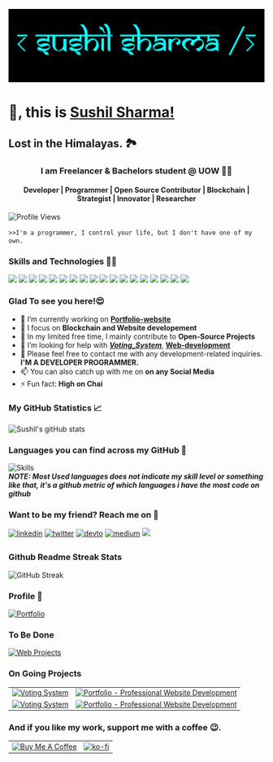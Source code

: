 ![Banner](https://github.com/thesushilsharma/thesushilsharma/blob/main/Banner/Banner_Sushil_Sharma.png "Sushil Sharma")
<!---
```console
 ███▄    █  ▄▄▄       ███▄ ▄███▓ ▄▄▄        ██████ ▄▄▄█████▓▓█████ 
 ██ ▀█   █ ▒████▄    ▓██▒▀█▀ ██▒▒████▄    ▒██    ▒ ▓  ██▒ ▓▒▓█   ▀ 
▓██  ▀█ ██▒▒██  ▀█▄  ▓██    ▓██░▒██  ▀█▄  ░ ▓██▄   ▒ ▓██░ ▒░▒███   
▓██▒  ▐▌██▒░██▄▄▄▄██ ▒██    ▒██ ░██▄▄▄▄██   ▒   ██▒░ ▓██▓ ░ ▒▓█  ▄ 
▒██░   ▓██░ ▓█   ▓██▒▒██▒   ░██▒ ▓█   ▓██▒▒██████▒▒  ▒██▒ ░ ░▒████▒
░ ▒░   ▒ ▒  ▒▒   ▓▒█░░ ▒░   ░  ░ ▒▒   ▓▒█░▒ ▒▓▒ ▒ ░  ▒ ░░   ░░ ▒░ ░
░ ░░   ░ ▒░  ▒   ▒▒ ░░  ░      ░  ▒   ▒▒ ░░ ░▒  ░ ░    ░     ░ ░  ░
   ░   ░ ░   ░   ▒   ░      ░     ░   ▒   ░  ░  ░    ░         ░   
         ░       ░  ░       ░         ░  ░      ░              ░  ░
                                                                                                       
```
--->
# 🙏, this is [Sushil Sharma!](https://thesushilsharma.github.io)
## Lost in the Himalayas. 🏞

<h3 align="center">I am Freelancer & Bachelors student @ UOW 👨‍💻</h3>
<h4 align="center"> Developer | Programmer | Open Source Contributor | Blockchain | Strategist | Innovator | Researcher  </h4>

![Profile Views](https://komarev.com/ghpvc/?username=thesushilsharma&label=PROFILE+VIEWS&style=plastic)
<!---![Profile Views](https://profile-counter.glitch.me/thesushilsharma/count.svg)--->
```console
>>I'm a programmer, I control your life, but I don't have one of my own. 
```
### Skills and Technologies 👨‍💻
![](https://img.shields.io/badge/C++-informational?style=plastic&logo=c%2B%2B&logoColor=white&color=00599C)
![](https://img.shields.io/badge/C-informational?style=plastic&logo=C&logoColor=white&color=A8B9CC)
![](https://img.shields.io/badge/Java-informational?style=plastic&logo=Java&logoColor=white&color=007396)
![](https://img.shields.io/badge/JavaScript-informational?style=plastic&logo=JavaScript&logoColor=white&color=F0DB4F)
![](https://img.shields.io/badge/NodeJS-informational?style=plastic&logo=npm&logoColor=white&color=339933)
![](https://img.shields.io/badge/ReactJS-informational?style=plastic&logo=React&logoColor=white&color=61DAFB)
![](https://img.shields.io/badge/HTML5/CSS3-informational?style=plastic&logo=html5&logoColor=white&color=E34F26)
![](https://img.shields.io/badge/PHP-informational?style=plastic&logo=php&logoColor=white&color=777BB4)
![](https://img.shields.io/badge/Shell_Scripting-informational?style=plastic&logo=shell&logoColor=white&color=ED1C24)
![](https://img.shields.io/badge/Docker-informational?style=plastic&logo=docker&logoColor=white&color=2496ED)
![](https://img.shields.io/badge/MySQL-informational?style=plastic&logo=mysql&logoColor=white&color=4479A1)
![](https://img.shields.io/badge/MongoDB-informational?style=plastic&logo=mongodb&logoColor=white&color=47A248)
![](https://img.shields.io/badge/Bootstrap-informational?style=plastic&logo=bootstrap&logoColor=white&color=6d28d9)
![](https://img.shields.io/badge/Tailwind-informational?style=plastic&logo=tailwindcss&logoColor=white&color=06b6d4)
![](https://img.shields.io/badge/Wordpress-informational?style=plastic&logo=wordpress&logoColor=white&color=21759B)
![](https://img.shields.io/badge/Linux-informational?style=plastic&logo=Linux&logoColor=white&color=FCC624)
![](https://img.shields.io/badge/XAMPP-informational?style=plastic&logo=XAMPP&logoColor=white&color=FB7A24)
![](https://img.shields.io/badge/VS%20Code-informational?style=plastic&logo=Visual-Studio-Code&logoColor=white&color=0078d7)

### Glad To see you here!😍

- 🔭 I’m currently working on **[Portfolio-website](https://thesushilsharma.github.io)**
- 🌱 I focus on **Blockchain and Website developement** 
- 👯 In my limited free time, I mainly contribute to **Open-Source Projects**
- 🤔 I’m looking for help with ***[Voting_System](https://github.com/thesushilsharma/Voting_System)***, **[Web-development](https://thesushilsharma.github.io/Web-Development)** 
- 💬 Please feel free to contact me with any development-related inquiries. **I'M A DEVELOPER PROGRAMMER.**
- 📫 You can also catch up with me on **on any Social Media**
- ⚡ Fun fact: **High on Chai** 

### My GitHub Statistics 📈
![Sushil's gitHub stats](https://github-readme-stats.vercel.app/api?username=thesushilsharma&show_icons=true&include_all_commits=true&theme=algolia)  

### Languages you can find across my GitHub 🐙
![Skills](https://github-readme-stats.vercel.app/api/top-langs/?username=thesushilsharma&layout=compact&theme=tokyonight) 
<br>***NOTE: Most Used languages does not indicate my skill level or something like that, it's a github metric of which languages i have the most code on github***

### Want to be my friend? Reach me on 📱
[<img src='https://img.shields.io/badge/linkedin-%231E77B5.svg?&style=flat-square&logo=linkedin&logoColor=white' alt='linkedin' style='margin-bottom: 5px;' />](https://www.linkedin.com/in/thesushilsharma)
[<img src='https://img.shields.io/badge/twitter-%2300acee.svg?&style=flat-square&logo=twitter&logoColor=white' alt='twitter' style='margin-bottom: 5px;' />](https://twitter.com/BeingPsyche)
[<img src='https://img.shields.io/badge/dev.to-%2308090A.svg?&style=flat-square&logo=dev.to&logoColor=white' alt='devto' style='margin-bottom: 5px;' />](https://dev.to/thesushilsharma)
[<img src='https://img.shields.io/badge/medium-%23292929.svg?&style=flat-square&logo=medium&logoColor=white' alt='medium' style='margin-bottom: 5px;' />](https://medium.com/@thesushilsharma)
[<img src='https://img.shields.io/badge/polywork-543DE0.svg?&style=flat-square&logo=polywork&logoColor=white alt=medium style="margin-bottom: 5px;' />](https://polywork.com/thesushilsharma)


### Github Readme Streak Stats
![GitHub Streak](https://github-readme-streak-stats.herokuapp.com/?user=thesushilsharma&theme=vision-friendly-dark)

### Profile 👤
[![Portfolio](https://github-readme-stats.vercel.app/api/pin/?username=thesushilsharma&repo=thesushilsharma.github.io&theme=midnight-purple)](https://thesushilsharma.github.io)

### To Be Done
[![Web Projects](https://github-readme-stats.vercel.app/api/pin/?username=thesushilsharma&repo=Web-Development&theme=chartreuse-dark)](https://thesushilsharma.github.io/Web-Development/)

### On Going Projects

| | |
| :--: | :--: |
|[![Voting System](https://github-readme-stats.vercel.app/api/pin/?username=thesushilsharma&repo=Voting_System&theme=dark)](https://github.com/thesushilsharma/Voting_System)|[![Portfolio - Professional Website Development](https://github-readme-stats.vercel.app/api/pin/?username=thesushilsharma&repo=Portfolio&theme=github_dark)](https://github.com/thesushilsharma/Portfolio)|
|[![Voting System](https://github-readme-stats.vercel.app/api/pin/?username=thesushilsharma&repo=Terminal-Website&theme=vue-dark)](https://github.com/thesushilsharma/Terminal-Website)|[![Portfolio - Professional Website Development](https://github-readme-stats.vercel.app/api/pin/?username=thesushilsharma&repo=Terminal-Prompt&theme=omni)](https://github.com/thesushilsharma/Terminal-Prompt)|

### And if you like my work, support me with a coffee 😉.

| | |
| :--: | :--: |
|<a href="https://www.buymeacoffee.com/thesushilsharma" target="_blank"><img src="https://cdn.buymeacoffee.com/buttons/v2/default-yellow.png" alt="Buy Me A Coffee" height="41" width="174" style="box-shodow: 0px 3px 2px 0px rgba(190, 190, 190, 0.5) !important;-webkit-box-shadow: 0px 3px 2px 0px rgba(190, 190, 190, 0.5) !important;" ></a>|[![ko-fi](https://ko-fi.com/img/githubbutton_sm.svg)](https://ko-fi.com/thesushilsharma)|
